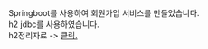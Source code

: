 Springboot를 사용하여 회원가입 서비스를 만들었습니다.</br>
h2 jdbc를 사용하였습니다.<br>
h2정리자료 -> <a href = 'https://jihoon3106.tistory.com/4'>클릭.</a>
